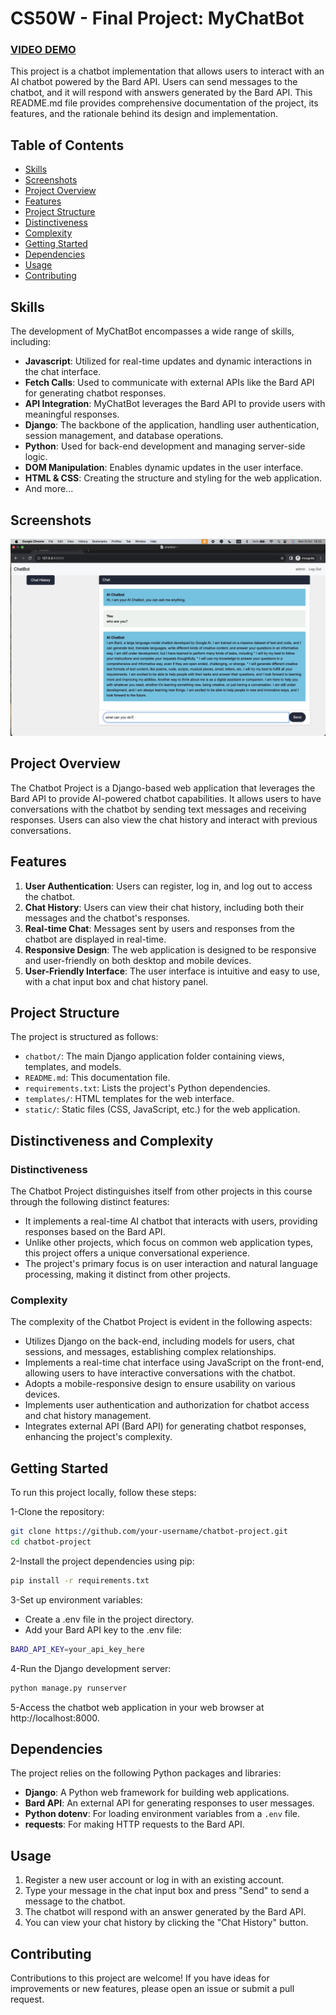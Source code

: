 # CS50W - Final Project: MyChatBot

### [VIDEO DEMO](https://youtu.be/eh1A4Ygghq0)

This project is a chatbot implementation that allows users to interact with an AI chatbot powered by the Bard API. Users can send messages to the chatbot, and it will respond with answers generated by the Bard API. This README.md file provides comprehensive documentation of the project, its features, and the rationale behind its design and implementation.

## Table of Contents

- [Skills](#Skills)
- [Screenshots](#Screenshots)
- [Project Overview](#project-overview)
- [Features](#features)
- [Project Structure](#project-structure)
- [Distinctiveness](#Distinctiveness)
- [Complexity](#Complexity)
- [Getting Started](#getting-started)
- [Dependencies](#dependencies)
- [Usage](#usage)
- [Contributing](#contributing)


## Skills

The development of MyChatBot encompasses a wide range of skills, including:

- **Javascript**: Utilized for real-time updates and dynamic interactions in the chat interface.
- **Fetch Calls**: Used to communicate with external APIs like the Bard API for generating chatbot responses.
- **API Integration**: MyChatBot leverages the Bard API to provide users with meaningful responses.
- **Django**: The backbone of the application, handling user authentication, session management, and database operations.
- **Python**: Used for back-end development and managing server-side logic.
- **DOM Manipulation**: Enables dynamic updates in the user interface.
- **HTML & CSS**: Creating the structure and styling for the web application.
- And more...



## Screenshots
![index](screenshots/chatbot.png)

## Project Overview

The Chatbot Project is a Django-based web application that leverages the Bard API to provide AI-powered chatbot capabilities. It allows users to have conversations with the chatbot by sending text messages and receiving responses. Users can also view the chat history and interact with previous conversations.

## Features

1. **User Authentication**: Users can register, log in, and log out to access the chatbot.
2. **Chat History**: Users can view their chat history, including both their messages and the chatbot's responses.
3. **Real-time Chat**: Messages sent by users and responses from the chatbot are displayed in real-time.
4. **Responsive Design**: The web application is designed to be responsive and user-friendly on both desktop and mobile devices.
5. **User-Friendly Interface**: The user interface is intuitive and easy to use, with a chat input box and chat history panel.

## Project Structure

The project is structured as follows:

- `chatbot/`: The main Django application folder containing views, templates, and models.
- `README.md`: This documentation file.
- `requirements.txt`: Lists the project's Python dependencies.
- `templates/`: HTML templates for the web interface.
- `static/`: Static files (CSS, JavaScript, etc.) for the web application.

## Distinctiveness and Complexity

### Distinctiveness
The Chatbot Project distinguishes itself from other projects in this course through the following distinct features:

- It implements a real-time AI chatbot that interacts with users, providing responses based on the Bard API.
- Unlike other projects, which focus on common web application types, this project offers a unique conversational experience.
- The project's primary focus is on user interaction and natural language processing, making it distinct from other projects.

### Complexity
The complexity of the Chatbot Project is evident in the following aspects:

- Utilizes Django on the back-end, including models for users, chat sessions, and messages, establishing complex relationships.
- Implements a real-time chat interface using JavaScript on the front-end, allowing users to have interactive conversations with the chatbot.
- Adopts a mobile-responsive design to ensure usability on various devices.
- Implements user authentication and authorization for chatbot access and chat history management.
- Integrates external API (Bard API) for generating chatbot responses, enhancing the project's complexity.


## Getting Started

To run this project locally, follow these steps:

1-Clone the repository:
```bash
git clone https://github.com/your-username/chatbot-project.git
cd chatbot-project
```
2-Install the project dependencies using pip:
```bash
pip install -r requirements.txt
```
3-Set up environment variables:
- Create a .env file in the project directory.
- Add your Bard API key to the .env file:
```bash
BARD_API_KEY=your_api_key_here
```
4-Run the Django development server:
```bash
python manage.py runserver
```
5-Access the chatbot web application in your web browser at http://localhost:8000.

## Dependencies

The project relies on the following Python packages and libraries:

- **Django**: A Python web framework for building web applications.
- **Bard API**: An external API for generating responses to user messages.
- **Python dotenv**: For loading environment variables from a `.env` file.
- **requests**: For making HTTP requests to the Bard API.

## Usage

1. Register a new user account or log in with an existing account.
2. Type your message in the chat input box and press "Send" to send a message to the chatbot.
3. The chatbot will respond with an answer generated by the Bard API.
4. You can view your chat history by clicking the "Chat History" button.

## Contributing

Contributions to this project are welcome! If you have ideas for improvements or new features, please open an issue or submit a pull request.



